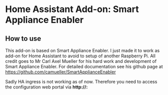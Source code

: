 # Home Assistant Add-on: Smart Appliance Enabler

## How to use

This add-on is based on Smart Appliance Enabler. I just made it to work as add-on for Home Assistant to avoid to setup of another Raspberry Pi.
All credit goes to Mr Carl Axel Mueller for his hard work and development of Smart Appliance Enabler. For detailed documentation see his github page at https://github.com/camueller/SmartApplianceEnabler

Sadly HA ingress is not working as of now.
Therefore you need to access the configuration web portal via <b>http://<ip of your home assistant>:<sae www port></b>
